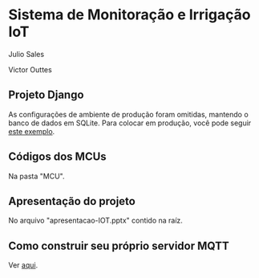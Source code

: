 # Sistema de Monitoração e Irrigação IoT

Julio Sales

Victor Outtes

## Projeto Django
As configurações de ambiente de produção foram omitidas, mantendo o banco de dados em SQLite. Para colocar em produção, você pode seguir [este exemplo](https://github.com/victorouttes/iot-irrigation/wiki).

## Códigos dos MCUs
Na pasta "MCU".

## Apresentação do projeto
No arquivo "apresentacao-IOT.pptx" contido na raíz.

## Como construir seu próprio servidor MQTT
Ver [aqui](https://www.digitalocean.com/community/tutorials/how-to-install-and-secure-the-mosquitto-mqtt-messaging-broker-on-ubuntu-18-04-quickstart).
